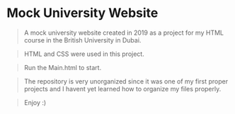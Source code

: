 # Mock University Website
> A mock university website created in 2019 as a project for my HTML course in the British University in Dubai.

> HTML and CSS were used in this project.

> Run the Main.html to start.

> The repository is very unorganized since it was one of my first proper projects and I havent yet learned how to organize my files properly.

> Enjoy :)
